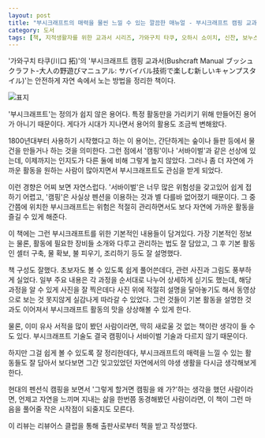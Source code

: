 ```yaml
---
layout: post
title: "부시크래프트의 매력을 물씬 느낄 수 있는 깔끔한 매뉴얼 - 부시크래프트 캠핑 교과서"
category: 도서
tags: [책, 지적생활자를 위한 교과서 시리즈, 가와구치 타쿠, 오하시 쇼이치, 신찬, 보누스, 서평, 리뷰어스 클럽]
---
```


'가와구치 타쿠(川口 拓)'의
'부시크래프트 캠핑 교과서(Bushcraft Manual ブッシュクラフト-大人の野遊びマニュアル: サバイバル技術で楽しむ新しいキャンプスタイル)'는
안전하게 자연 속에서 노는 방법을 정리한 책이다.

<!--
https://www.instagram.com/wild_and_native/
https://wildandnative.com/
-->

![표지](https://lh3.googleusercontent.com/fc0WAlD24zDcCVZU15WyHF0feS0JpI4kL0lVpj5Zq89Iy-A0bDK3MpkTxERrq4-7U86AaZPg5qH6ow=s480)

'부시크래프트'는 정의가 쉽지 않은 용어다.
특정 활동만을 가리키기 위해 만들어진 용어가 아니기 때문이다.
게다가 시대가 지나면서 용어의 활용도 조금씩 변해왔다.

1800년대부터 사용하기 시작했다고 하는 이 용어는,
간단하게는 숲이나 들판 등에서 물건을 만들거나 하는 것을 의미한다.
그런 점에서 '캠핑'이나 '서바이벌'과 같은 선상에 있는데,
이제까지는 인지도가 다른 둘에 비해 그렇게 높지 않았다.
그러나 좀 더 자연에 가까운 활동을 원하는 사람이 많아지면서
부시크래프트도 관심을 받게 되었다.

이런 경향은 어찌 보면 자연스럽다.
'서바이벌'은 너무 많은 위험성을 갖고있어 쉽게 접하기 어렵고,
'캠핑'은 사실상 펜션을 이용하는 것과 별 다를바 없어졌기 때문이다.
그 중간쯤에 위치한 부시크래프트는
위험은 적절히 관리하면서도
보다 자연에 가까운 활동을 즐길 수 있게 해준다.

이 책에는 그런 부시크래프트를 위한 기본적인 내용들이 담겨있다.
가장 기본적인 정보는 물론,
활동에 필요한 장비들 소개와 다루고 관리하는 법도 잘 담았고,
그 후 기본 활동인 셸터 구축, 물 확보, 불 피우기, 조리하기 등도 잘 설명했다.

책 구성도 잘했다.
초보자도 볼 수 있도록 쉽게 풀어쓴데다,
관련 사진과 그림도 풍부하게 실었다.
일부 주요 내용은 각 과정을 순서대로 나누어 상세하게 싣기도 했는데,
해당 과정을 알 수 있게 사진을 잘 찍은데다
사진 위에 적절히 설명을 달아놓기도 해서
동영상으로 보는 것 못지않게 실감나게 따라갈 수 있었다.
그런 것들이 기본 활동을 설명한 것과도 이어져서
부시크래프트 활동의 맛을 상상해볼 수 있게 한다.

물론, 이미 유사 서적을 많이 봤던 사람이라면, 딱히 새로울 것 없는 책이란 생각이 들 수도 있다.
부시크래프트 기술도 결국 캠핑이나 서바이벌 기술과 다르지 않기 때문이다.

하지만 그걸 쉽게 볼 수 있도록 잘 정리한데다,
부시크래프트의 매력을 느낄 수 있는 활동들도 잘 담아서
보다보면 그간 잊고있었던 자연에서의 야생 생활을 다시금 생각해보게 한다.

현대의 펜션식 캠핑을 보면서 '그렇게 할거면 캠핑을 왜 가?'하는 생각을 했던 사람이라면,
언제고 자연을 느끼며 지내는 삶을 한번쯤 동경해봤던 사람이라면,
이 책이 그런 마음을 풀어줄 작은 시작점이 되줄지도 모른다.



<div class="im im-info">
이 리뷰는 리뷰어스 클럽을 통해 출판사로부터 책을 받고 작성했다.
</div>
